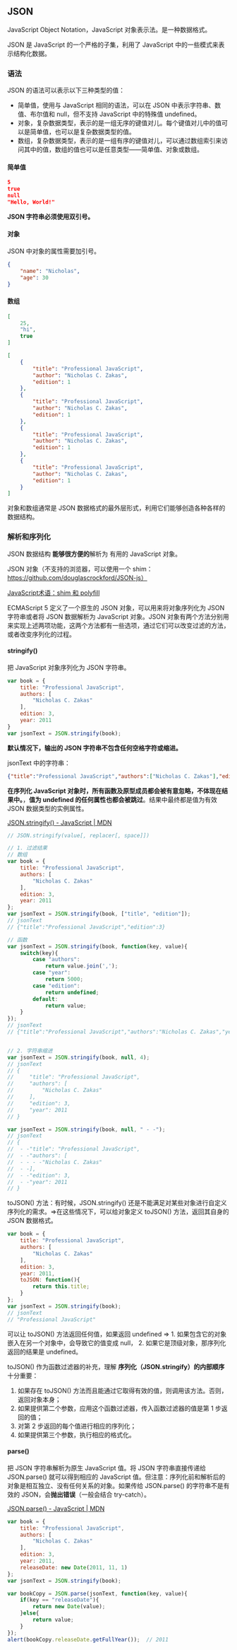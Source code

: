 ## JSON
JavaScript Object Notation，JavaScript 对象表示法。是一种数据格式。

JSON 是 JavaScript 的一个严格的子集，利用了 JavaScript 中的一些模式来表示结构化数据。

### 语法
JSON 的语法可以表示以下三种类型的值：
- 简单值，使用与 JavaScript 相同的语法，可以在 JSON 中表示字符串、数值、布尔值和 null，但不支持 JavaScript 中的特殊值 undefined。
- 对象，复杂数据类型，表示的是一组无序的键值对儿。每个键值对儿中的值可以是简单值，也可以是复杂数据类型的值。
- 数组，复杂数据类型，表示的是一组有序的键值对儿，可以通过数组索引来访问其中的值，数组的值也可以是任意类型——简单值、对象或数组。

#### 简单值
```json
5
true
null
"Hello, World!"
```

**JSON 字符串必须使用双引号。**

#### 对象
JSON 中对象的属性需要加引号。

```json
{
    "name": "Nicholas",
    "age": 30
}
```

#### 数组
```json
[
    25,
    "hi",
    true
]
```


```json
[
    {
        "title": "Professional JavaScript",
        "author": "Nicholas C. Zakas",
        "edition": 1
    },
    {
        "title": "Professional JavaScript",
        "author": "Nicholas C. Zakas",
        "edition": 1
    },
    {
        "title": "Professional JavaScript",
        "author": "Nicholas C. Zakas",
        "edition": 1
    },
    {
        "title": "Professional JavaScript",
        "author": "Nicholas C. Zakas",
        "edition": 1
    }
]
```

对象和数组通常是 JSON 数据格式的最外层形式，利用它们能够创造各种各样的数据结构。

### 解析和序列化
JSON 数据结构 **能够很方便的**解析为 有用的 JavaScript 对象。

JSON 对象（不支持的浏览器，可以使用一个 shim：https://github.com/douglascrockford/JSON-js）

[JavaScript术语：shim 和 polyfill](http://www.css88.com/archives/tag/shim)

ECMAScript 5 定义了一个原生的 JSON 对象，可以用来将对象序列化为 JSON 字符串或者将 JSON 数据解析为 JavaScript 对象。JSON 对象有两个方法分别用来实现上述两项功能，这两个方法都有一些选项，通过它们可以改变过滤的方法，或者改变序列化的过程。

#### stringify()

把 JavaScript 对象序列化为 JSON 字符串。
```javascript
var book = {
    title: "Professional JavaScript",
    authors: [
        "Nicholas C. Zakas"
    ],
    edition: 3,
    year: 2011
}
var jsonText = JSON.stringify(book);
```

**默认情况下，输出的 JSON 字符串不包含任何空格字符或缩进。**

jsonText 中的字符串：
```json
{"title":"Professional JavaScript","authors":["Nicholas C. Zakas"],"edition":3,"year":2011}
```

**在序列化 JavaScript 对象时，所有函数及原型成员都会被有意忽略，不体现在结果中。**，**值为 undefined 的任何属性也都会被跳过**。结果中最终都是值为有效 JSON 数据类型的实例属性。

[JSON.stringify() - JavaScript | MDN](https://developer.mozilla.org/en-US/docs/Web/JavaScript/Reference/Global_Objects/JSON/stringify)

```javascript
// JSON.stringify(value[, replacer[, space]])

// 1. 过滤结果
// 数组
var book = {
    title: "Professional JavaScript", 
    authors: [
        "Nicholas C. Zakas"
    ],
    edition: 3,
    year: 2011
};
var jsonText = JSON.stringify(book, ["title", "edition"]);
// jsonText
// {"title":"Professional JavaScript","edition":3}

// 函数
var jsonText = JSON.stringify(book, function(key, value){
    switch(key){
        case "authors":
            return value.join(',');
        case "year":
            return 5000;
        case "edition":
            return undefined;
        default:
            return value;
    }
}); 
// jsonText
// {"title":"Professional JavaScript","authors":"Nicholas C. Zakas","year":5000}


// 2. 字符串缩进
var jsonText = JSON.stringify(book, null, 4);
// jsonText
// {
//     "title": "Professional JavaScript",
//     "authors": [
//         "Nicholas C. Zakas"
//     ],
//     "edition": 3,
//     "year": 2011
// }

var jsonText = JSON.stringify(book, null, " - -");
// jsonText
// {
//  - -"title": "Professional JavaScript",
//  - -"authors": [
//  - - - -"Nicholas C. Zakas"
//  - -],
//  - -"edition": 3,
//  - -"year": 2011
// }

```

toJSON() 方法：有时候，JSON.stringify() 还是不能满足对某些对象进行自定义序列化的需求。=>在这些情况下，可以给对象定义 toJSON() 方法，返回其自身的 JSON 数据格式。
```javascript
var book = {
    title: "Professional JavaScript", 
    authors: [
        "Nicholas C. Zakas"
    ],
    edition: 3,
    year: 2011,
    toJSON: function(){
        return this.title;
    }
};
var jsonText = JSON.stringify(book);
// jsonText
// "Professional JavaScript"
```

可以让 toJSON() 方法返回任何值，如果返回 undefined => 1. 如果包含它的对象嵌入在另一个对象中，会导致它的值变成 null， 2. 如果它是顶级对象，那序列化返回的结果是 undefined。

toJSON() 作为函数过滤器的补充，理解 **序列化（JSON.stringify）的内部顺序** 十分重要：
1. 如果存在 toJSON() 方法而且能通过它取得有效的值，则调用该方法。否则，返回对象本身；
2. 如果提供第二个参数，应用这个函数过滤器，传入函数过滤器的值是第 1 步返回的值；
3. 对第 2 步返回的每个值进行相应的序列化；
4. 如果提供第三个参数，执行相应的格式化。


#### parse()

把 JSON 字符串解析为原生 JavaScript 值。将 JSON 字符串直接传递给 JSON.parse() 就可以得到相应的 JavaScript 值。但注意：序列化前和解析后的对象是相互独立、没有任何关系的对象。如果传给 JSON.parse() 的字符串不是有效的 JSON，会**抛出错误**（一般会结合 try-catch）。

[JSON.parse() - JavaScript | MDN](https://developer.mozilla.org/en-US/docs/Web/JavaScript/Reference/Global_Objects/JSON/parse)

```javascript
var book = {
    title: "Professional JavaScript", 
    authors: [
        "Nicholas C. Zakas"
    ],
    edition: 3,
    year: 2011,
    releaseDate: new Date(2011, 11, 1)
};
var jsonText = JSON.stringify(book);

var bookCopy = JSON.parse(jsonText, function(key, value){
    if(key == "releaseDate"){
        return new Date(value);
    }else{
        return value;
    }
});
alert(bookCopy.releaseDate.getFullYear());  // 2011
```